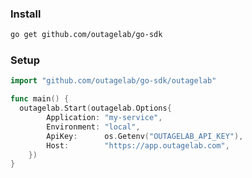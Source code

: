 ### Install

<!-- #region install -->

```sh
go get github.com/outagelab/go-sdk
```

<!-- #endregion install -->

### Setup

<!-- #region setup -->

```go
import "github.com/outagelab/go-sdk/outagelab"

func main() {
  outagelab.Start(outagelab.Options{
		Application: "my-service",
		Environment: "local",
		ApiKey:      os.Getenv("OUTAGELAB_API_KEY"),
		Host:        "https://app.outagelab.com",
	})
}
```

<!-- #endregion setup -->
